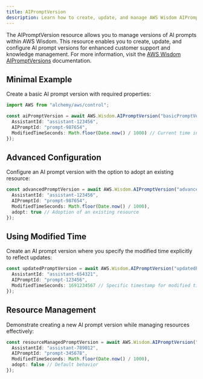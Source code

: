 ```yaml
---
title: AIPromptVersion
description: Learn how to create, update, and manage AWS Wisdom AIPromptVersions using Alchemy Cloud Control.
---
```


The AIPromptVersion resource allows you to manage versions of AI prompts within AWS Wisdom. This resource enables you to create, update, and configure AI prompt versions for enhanced customer support and knowledge management. For more information, visit the [AWS Wisdom AIPromptVersions](https://docs.aws.amazon.com/wisdom/latest/userguide/) documentation.

## Minimal Example

Create a basic AI prompt version with required properties:

```ts
import AWS from "alchemy/aws/control";

const aiPromptVersion = await AWS.Wisdom.AIPromptVersion("basicPromptVersion", {
  AssistantId: "assistant-123456",
  AIPromptId: "prompt-987654",
  ModifiedTimeSeconds: Math.floor(Date.now() / 1000) // Current time in seconds
});
```

## Advanced Configuration

Configure an AI prompt version with the option to adopt an existing resource:

```ts
const advancedPromptVersion = await AWS.Wisdom.AIPromptVersion("advancedPromptVersion", {
  AssistantId: "assistant-123456",
  AIPromptId: "prompt-987654",
  ModifiedTimeSeconds: Math.floor(Date.now() / 1000),
  adopt: true // Adoption of an existing resource
});
```

## Using Modified Time

Create an AI prompt version where you specify the modified time explicitly to reflect updates:

```ts
const updatedPromptVersion = await AWS.Wisdom.AIPromptVersion("updatedPromptVersion", {
  AssistantId: "assistant-654321",
  AIPromptId: "prompt-123456",
  ModifiedTimeSeconds: 1691234567 // Specific timestamp for modified time
});
```

## Resource Management

Demonstrate creating a new AI prompt version while managing resources effectively:

```ts
const resourceManagedPromptVersion = await AWS.Wisdom.AIPromptVersion("managedPromptVersion", {
  AssistantId: "assistant-789012",
  AIPromptId: "prompt-345678",
  ModifiedTimeSeconds: Math.floor(Date.now() / 1000),
  adopt: false // Default behavior
});
```